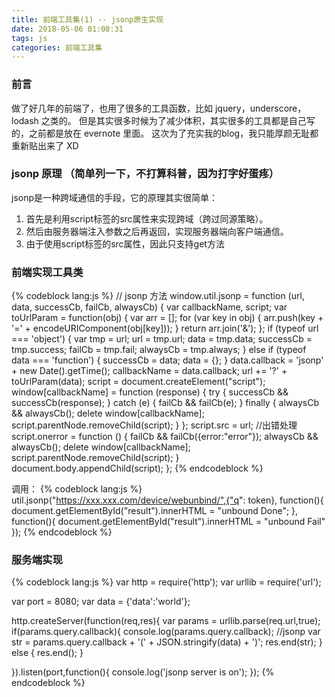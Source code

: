 ```yaml
---
title: 前端工具集(1) -- jsonp原生实现
date: 2018-05-06 01:08:31
tags: js
categories: 前端工具集
---
```

### 前言

做了好几年的前端了，也用了很多的工具函数，比如 jquery，underscore，lodash 之类的。
但是其实很多时候为了减少体积，其实很多的工具都是自己写的，之前都是放在 evernote 里面。
这次为了充实我的blog，我只能厚颜无耻都重新贴出来了 XD

### jsonp 原理 （简单列一下，不打算科普，因为打字好蛋疼）

jsonp是一种跨域通信的手段，它的原理其实很简单：
1. 首先是利用script标签的src属性来实现跨域（跨过同源策略）。
2. 然后由服务器端注入参数之后再返回，实现服务器端向客户端通信。
3. 由于使用script标签的src属性，因此只支持get方法

### 前端实现工具类
<!--more-->
{% codeblock lang:js %}
// jsonp 方法
window.util.jsonp = function (url, data, successCb, failCb, alwaysCb) {
    var callbackName, script;
    var toUrlParam = function(obj) {
        var arr = [];
        for (var key in obj) {
            arr.push(key + '=' + encodeURIComponent(obj[key]));
        }
        return arr.join('&');
    };
    if (typeof url === 'object') {
        var tmp = url;
        url = tmp.url;
        data = tmp.data;
        successCb = tmp.success;
        failCb = tmp.fail;
        alwaysCb = tmp.always;
    } else if (typeof data === 'function') {
        successCb = data;
        data = {};
    }
    data.callback = 'jsonp' + new Date().getTime();
    callbackName = data.callback;
    url += '?' + toUrlParam(data);
    script = document.createElement("script");
    window[callbackName] = function (response) {
        try {
            successCb && successCb(response);
        } catch (e) {
            failCb && failCb(e);
        } finally {
            alwaysCb && alwaysCb();
            delete window[callbackName];
            script.parentNode.removeChild(script);
        }
    };
    script.src = url;
    //出错处理
    script.onerror = function () {
        failCb && failCb({error:"error"});
        alwaysCb && alwaysCb();
        delete window[callbackName];
        script.parentNode.removeChild(script);
    }
    document.body.appendChild(script);
};
{% endcodeblock %}

调用：
{% codeblock lang:js %}
util.jsonp("https://xxx.xxx.com/device/webunbind/",{"q": token}, 
    function(){
        document.getElementById("result").innerHTML = "unbound Done";
    }, function(){
        document.getElementById("result").innerHTML = "unbound Fail"
    });
{% endcodeblock %}

### 服务端实现

{% codeblock lang:js %}
var http = require('http');
var urllib = require('url');

var port = 8080;
var data = {'data':'world'};

http.createServer(function(req,res){
    var params = urllib.parse(req.url,true);
    if(params.query.callback){
        console.log(params.query.callback);
        //jsonp
        var str = params.query.callback + '(' + JSON.stringify(data) + ')';
        res.end(str);
    } else {
        res.end();
    }
    
}).listen(port,function(){
    console.log('jsonp server is on');
});
{% endcodeblock %}

